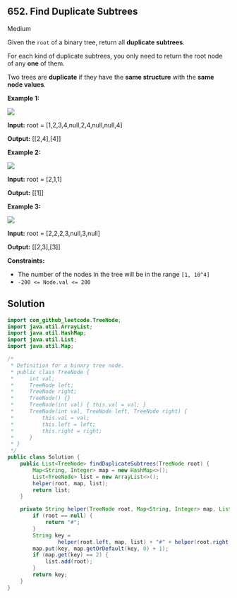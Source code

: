 ## 652\. Find Duplicate Subtrees

Medium

Given the `root` of a binary tree, return all **duplicate subtrees**.

For each kind of duplicate subtrees, you only need to return the root node of any **one** of them.

Two trees are **duplicate** if they have the **same structure** with the **same node values**.

**Example 1:**

![](https://assets.leetcode.com/uploads/2020/08/16/e1.jpg)

**Input:** root = [1,2,3,4,null,2,4,null,null,4]

**Output:** [[2,4],[4]]

**Example 2:**

![](https://assets.leetcode.com/uploads/2020/08/16/e2.jpg)

**Input:** root = [2,1,1]

**Output:** [[1]]

**Example 3:**

![](https://assets.leetcode.com/uploads/2020/08/16/e33.jpg)

**Input:** root = [2,2,2,3,null,3,null]

**Output:** [[2,3],[3]]

**Constraints:**

*   The number of the nodes in the tree will be in the range `[1, 10^4]`
*   `-200 <= Node.val <= 200`

## Solution

```java
import com_github_leetcode.TreeNode;
import java.util.ArrayList;
import java.util.HashMap;
import java.util.List;
import java.util.Map;

/*
 * Definition for a binary tree node.
 * public class TreeNode {
 *     int val;
 *     TreeNode left;
 *     TreeNode right;
 *     TreeNode() {}
 *     TreeNode(int val) { this.val = val; }
 *     TreeNode(int val, TreeNode left, TreeNode right) {
 *         this.val = val;
 *         this.left = left;
 *         this.right = right;
 *     }
 * }
 */
public class Solution {
    public List<TreeNode> findDuplicateSubtrees(TreeNode root) {
        Map<String, Integer> map = new HashMap<>();
        List<TreeNode> list = new ArrayList<>();
        helper(root, map, list);
        return list;
    }

    private String helper(TreeNode root, Map<String, Integer> map, List<TreeNode> list) {
        if (root == null) {
            return "#";
        }
        String key =
                helper(root.left, map, list) + "#" + helper(root.right, map, list) + "#" + root.val;
        map.put(key, map.getOrDefault(key, 0) + 1);
        if (map.get(key) == 2) {
            list.add(root);
        }
        return key;
    }
}
```